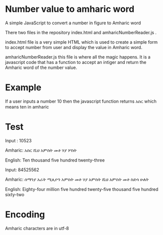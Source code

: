 # Number value to amharic word
A simple JavaScript to convert a number in figure to Amharic word

There two files in the repository index.html and amharicNumberReader.js .

index.html file is a very simple HTML which is used to create a simple form to accept number from user and display the value in Amharic word. 

amharicNumberReader.js this file is where all the magic happens. It is a javascript code that has a function to accept an intiger and return the Amharic word of the number value. 

# Example

If a user inputs a number 10 then the javascript function returns አስር which means ten in amharic

# Test
Input : 10523

Amharic: አስር ሺህ አምስት መቶ ሃያ ሦስት

English: Ten thousand five hundred twenty-three



Input: 84525562

Amharic: ሰማንያ አራት ሚሊዮን አምስት መቶ ሃያ አምስት ሺህ አምስት መቶ ስድሳ ሁለት

English: Eighty-four million five hundred twenty-five thousand five hundred sixty-two

# Encoding
Amharic characters are in utf-8

